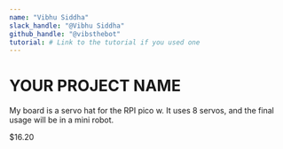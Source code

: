 ```yaml
---
name: "Vibhu Siddha"
slack_handle: "@Vibhu Siddha"
github_handle: "@vibsthebot"
tutorial: # Link to the tutorial if you used one
---
```


# YOUR PROJECT NAME

<!-- Describe your board in 2-3 sentences. What are you making? What will it do? -->
My board is a servo hat for the RPI pico w. It uses 8 servos, and the final usage will be in a mini robot.

<!-- How much is it going to cost? -->
$16.20
<!-- Tell us a little bit about your design process. What were some challenges? What helped? ***Totally optional*** -->
